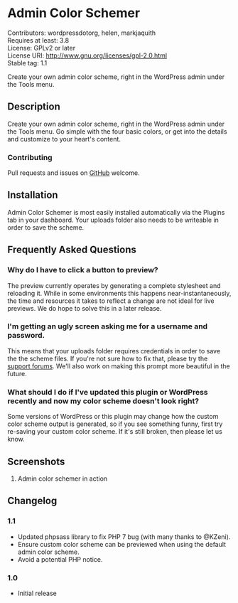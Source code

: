 # Admin Color Schemer #
Contributors: wordpressdotorg, helen, markjaquith  
Requires at least: 3.8  
License: GPLv2 or later  
License URI: http://www.gnu.org/licenses/gpl-2.0.html  
Stable tag: 1.1  

Create your own admin color scheme, right in the WordPress admin under the Tools menu.

## Description ##

Create your own admin color scheme, right in the WordPress admin under the Tools menu. Go simple with the four basic colors, or get into the details and customize to your heart's content.

### Contributing ###

Pull requests and issues on [GitHub](https://github.com/helen/admin-color-schemer) welcome.

## Installation ##

Admin Color Schemer is most easily installed automatically via the Plugins tab in your dashboard. Your uploads folder also needs to be writeable in order to save the scheme.

## Frequently Asked Questions ##

### Why do I have to click a button to preview? ###

The preview currently operates by generating a complete stylesheet and reloading it. While in some environments this happens near-instantaneously, the time and resources it takes to reflect a change are not ideal for live previews. We do hope to solve this in a later release.

### I'm getting an ugly screen asking me for a username and password. ###

This means that your uploads folder requires credentials in order to save the the scheme files. If you're not sure how to fix that, please try the [support forums](http://wordpress.org/support/). We'll also work on making this prompt more beautiful in the future.

### What should I do if I've updated this plugin or WordPress recently and now my color scheme doesn't look right? ###
Some versions of WordPress or this plugin may change how the custom color scheme output is generated, so if you see something funny, first try re-saving your custom color scheme. If it's still broken, then please let us know.

## Screenshots ##

1. Admin color schemer in action

## Changelog ##

### 1.1 ###
* Updated phpsass library to fix PHP 7 bug (with many thanks to @KZeni).
* Ensure custom color scheme can be previewed when using the default admin color scheme.
* Avoid a potential PHP notice.

### 1.0 ###
* Initial release
